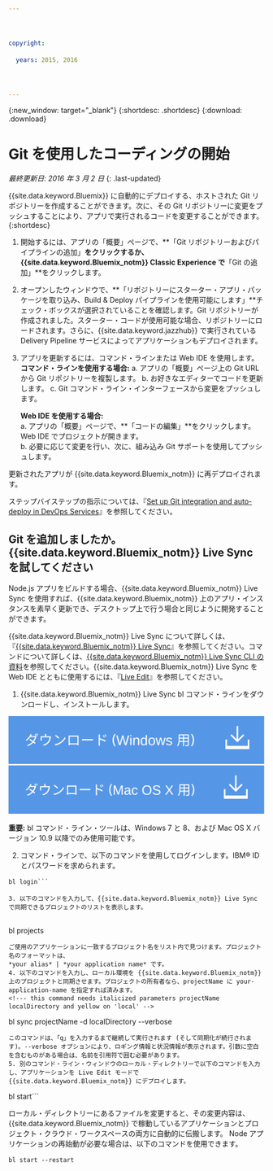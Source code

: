 ```yaml
---

 

copyright:

  years: 2015, 2016

 

---
```


{:new_window: target="_blank"}
{:shortdesc: .shortdesc}
{:download: .download}

# Git を使用したコーディングの開始
*最終更新日: 2016 年 3 月 2 日*
{: .last-updated}  

{{site.data.keyword.Bluemix}} に自動的にデプロイする、ホストされた Git リポジトリーを作成することができます。次に、その Git リポジトリーに変更をプッシュすることにより、アプリで実行されるコードを変更することができます。
{:shortdesc}

1. 開始するには、アプリの「概要」ページで、**「Git リポジトリーおよびパイプラインの追加」**をクリックするか、{{site.data.keyword.Bluemix_notm}} Classic Experience で**「Git の追加」**をクリックします。 
2. オープンしたウィンドウで、**「リポジトリーにスターター・アプリ・パッケージを取り込み、Build & Deploy パイプラインを使用可能にします」**チェック・ボックスが選択されていることを確認します。Git リポジトリーが作成されました。スターター・コードが使用可能な場合、リポジトリーにロードされます。さらに、{{site.data.keyword.jazzhub}} で実行されている Delivery Pipeline サービスによってアプリケーションもデプロイされます。  
3. アプリを更新するには、コマンド・ラインまたは Web IDE を使用します。
**コマンド・ラインを使用する場合:**
   a. アプリの「概要」ページ上の Git URL から Git リポジトリーを複製します。
   b. お好きなエディターでコードを更新します。
   c. Git コマンド・ライン・インターフェースから変更をプッシュします。  
	    
   **Web IDE を使用する場合:**  
   a. アプリの「概要」ページで、**「コードの編集」**をクリックします。Web IDE でプロジェクトが開きます。  
   b. 必要に応じて変更を行い、次に、組み込み Git サポートを使用してプッシュします。  
		
更新されたアプリが {{site.data.keyword.Bluemix_notm}} に再デプロイされます。  

ステップバイステップの指示については、『[Set up Git integration and auto-deploy in DevOps Services](https://hub.jazz.net/tutorials/jazzeditor/#git_integration_and_autodeployment)』を参照してください。  

## Git を追加しましたか。{{site.data.keyword.Bluemix_notm}} Live Sync を試してください  

Node.js アプリをビルドする場合、{{site.data.keyword.Bluemix_notm}} Live Sync を使用すれば、{{site.data.keyword.Bluemix_notm}} 上のアプリ・インスタンスを素早く更新でき、デスクトップ上で行う場合と同じように開発することができます。  

{{site.data.keyword.Bluemix_notm}} Live Sync について詳しくは、『[{{site.data.keyword.Bluemix_notm}} Live Sync](../develop/bluemixlive.html)』を参照してください。コマンドについて詳しくは、[{{site.data.keyword.Bluemix_notm}} Live Sync CLI の資料](../cli/reference/bl/index.html)を参照してください。{{site.data.keyword.Bluemix_notm}} Live Sync を Web IDE とともに使用するには、『[Live Edit](../develop/bluemixlive.html)』を参照してください。  

1. {{site.data.keyword.Bluemix_notm}} Live Sync bl コマンド・ラインをダウンロードし、インストールします。 

<p>
<a class="xref" href="http://livesyncdownload.ng.bluemix.net/downloads/blive_setup.msi" target="_blank" title="(新しいタブまたはウィンドウで開きます)"><img class="image" src="images/bl_gs_icons_windows_b.svg" alt="「Windows bl コマンド・ラインのダウンロード」ボタン" /> </a>
<a class="xref" href="http://livesyncdownload.ng.bluemix.net/downloads/BluemixLive.pkg" target="_blank" title="(新しいタブまたはウィンドウで開きます)"><img class="image" src="images/bl_gs_icons_mac-osx_b.svg" alt="「Mac bl コマンド・ラインのダウンロード」ボタン" /> </a>
</p>

**重要:** bl コマンド・ライン・ツールは、Windows 7 と 8、および Mac OS X バージョン 10.9 以降でのみ使用可能です。 

2. コマンド・ラインで、以下のコマンドを使用してログインします。IBM® ID とパスワードを求められます。 
```
bl login```

3. 以下のコマンドを入力して、{{site.data.keyword.Bluemix_notm}} Live Sync で同期できるプロジェクトのリストを表示します。
 
```
bl projects
```
ご使用のアプリケーションに一致するプロジェクト名をリスト内で見つけます。プロジェクト名のフォーマットは、
*your alias* | *your application name* です。
4. 以下のコマンドを入力し、ローカル環境を {{site.data.keyword.Bluemix_notm}} 上のプロジェクトと同期させます。プロジェクトの所有者なら、projectName に your-application-name を指定すれば済みます。 
<!--- this command needs italicized parameters projectName localDirectory and yellow on 'local' -->
```
bl sync projectName -d localDirectory --verbose
```
このコマンドは、「q」を入力するまで継続して実行されます (そして同期化が続行されます)。--verbose オプションにより、ロギング情報と状況情報が表示されます。引数に空白を含むものがある場合は、名前を引用符で囲む必要があります。
5. 別のコマンド・ライン・ウィンドウのローカル・ディレクトリーで以下のコマンドを入力し、アプリケーションを Live Edit モードで {{site.data.keyword.Bluemix_notm}} にデプロイします。

```
bl start```  

ローカル・ディレクトリーにあるファイルを変更すると、その変更内容は、{{site.data.keyword.Bluemix_notm}} で稼動しているアプリケーションとプロジェクト・クラウド・ワークスペースの両方に自動的に伝搬します。
Node アプリケーションの再始動が必要な場合は、以下のコマンドを使用できます。

```
bl start --restart 
```
